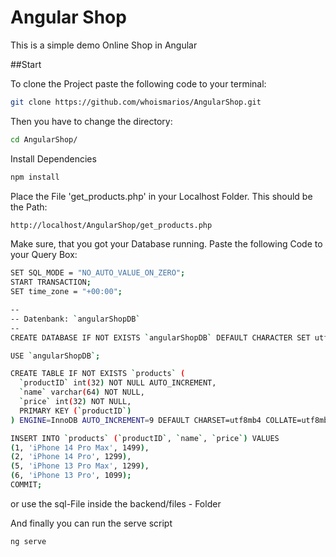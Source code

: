 # Angular Shop

This is a simple demo Online Shop in Angular

##Start

To clone the Project paste the following code to your terminal:
```bash
git clone https://github.com/whoismarios/AngularShop.git
```

Then you have to change the directory:
```bash
cd AngularShop/
```

Install Dependencies  
```bash
npm install
```

Place the File 'get_products.php' in your Localhost 
Folder.
This should be the Path:
```bash
http://localhost/AngularShop/get_products.php
```

Make sure, that you got your Database running.
Paste the following Code to your Query Box:

```bash
SET SQL_MODE = "NO_AUTO_VALUE_ON_ZERO";
START TRANSACTION;
SET time_zone = "+00:00";

--
-- Datenbank: `angularShopDB`
--
CREATE DATABASE IF NOT EXISTS `angularShopDB` DEFAULT CHARACTER SET utf8mb4 COLLATE utf8mb4_general_ci;

USE `angularShopDB`;

CREATE TABLE IF NOT EXISTS `products` (
  `productID` int(32) NOT NULL AUTO_INCREMENT,
  `name` varchar(64) NOT NULL,
  `price` int(32) NOT NULL,
  PRIMARY KEY (`productID`)
) ENGINE=InnoDB AUTO_INCREMENT=9 DEFAULT CHARSET=utf8mb4 COLLATE=utf8mb4_general_ci;

INSERT INTO `products` (`productID`, `name`, `price`) VALUES
(1, 'iPhone 14 Pro Max', 1499),
(2, 'iPhone 14 Pro', 1299),
(5, 'iPhone 13 Pro Max', 1299),
(6, 'iPhone 13 Pro', 1099);
COMMIT;
```
or use the sql-File inside the backend/files - Folder

And finally you can run the serve script
```bash
ng serve
```